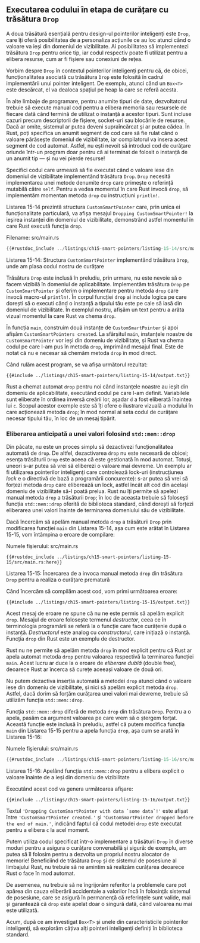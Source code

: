 ## Executarea codului în etapa de curățare cu trăsătura `Drop`

A doua trăsătură esențială pentru design-ul pointerilor inteligenți este `Drop`, care îți oferă posibilitatea de a personaliza acțiunile ce au loc atunci când o valoare va ieși din domeniul de vizibilitate. Ai posibilitatea să implementezi trăsătura `Drop` pentru orice tip, iar codul respectiv poate fi utilizat pentru a elibera resurse, cum ar fi fișiere sau conexiuni de rețea.

Vorbim despre `Drop` în contextul pointerilor inteligenți pentru că, de obicei, funcționalitatea asociată cu trăsătura `Drop` este folosită în cadrul implementării unui pointer inteligent. De exemplu, atunci când un `Box<T>` este descărcat, el va dealoca spațiul pe heap la care se referă acesta.

În alte limbaje de programare, pentru anumite tipuri de date, dezvoltatorul trebuie să execute manual cod pentru a elibera memoria sau resursele de fiecare dată când termină de utilizat o instanță a acestor tipuri. Sunt incluse cazuri precum descriptorii de fișiere, socket-uri sau blocările de resurse. Dacă ar omite, sistemul ar putea deveni supraîncărcat și ar putea cădea. În Rust, poți specifica un anumit segment de cod care să fie rulat când o valoare părăsește domeniul de vizibilitate, iar compilatorul va insera acest segment de cod automat. Astfel, nu ești nevoit să introduci cod de curățare oriunde într-un program doar pentru că ai terminat de folosit o instanță de un anumit tip — și nu vei pierde resurse!

Specifici codul care urmează să fie executat când o valoare iese din domeniul de vizibilitate implementând trăsătura `Drop`. `Drop` necesită implementarea unei metode denumite `drop` care primește o referință mutabilă către `self`. Pentru a vedea momentul în care Rust invocă `drop`, să implementăm momentan metoda `drop` cu instrucțiuni `println!`.

Listarea 15-14 prezintă structura `CustomSmartPointer` care, prin unica ei funcționalitate particulară, va afișa mesajul `Dropping CustomSmartPointer!` la ieșirea instanței din domeniul de vizibilitate, demonstrând astfel momentul în care Rust execută funcția `drop`.

<span class="filename">Filename: src/main.rs</span>

```rust
{{#rustdoc_include ../listings/ch15-smart-pointers/listing-15-14/src/main.rs}}
```

<span class="caption">Listarea 15-14: Structura `CustomSmartPointer` implementând trăsătura `Drop`, unde am plasa codul nostru de curățare</span>

Trăsătura `Drop` este inclusă în preludiu, prin urmare, nu este nevoie să o facem vizibilă în domeniul de aplicabilitate. Implementăm trăsătura `Drop` pe `CustomSmartPointer` și oferim o implementare pentru metoda `drop` care invocă macro-ul `println!`. În corpul funcției `drop` ai include logica pe care dorești să o executi când o instanță a tipului tău este pe cale să iasă din domeniul de vizibilitate. În exemplul nostru, afișăm un text pentru a arăta vizual momentul la care Rust va chema `drop`.

În funcția `main`, construim două instanțe de `CustomSmartPointer` și apoi afișăm `CustomSmartPointers created`. La sfârșitul `main`, instanțele noastre de `CustomSmartPointer` vor ieși din domeniu de vizibilitate, și Rust va chema codul pe care l-am pus în metoda `drop`, imprimând mesajul final. Este de notat că nu e necesar să chemăm metoda `drop` în mod direct.

Când rulăm acest program, se va afișa următorul rezultat:

```console
{{#include ../listings/ch15-smart-pointers/listing-15-14/output.txt}}
```

Rust a chemat automat `drop` pentru noi când instanțele noastre au ieșit din domeniu de aplicabilitate, executând codul pe care l-am definit. Variabilele sunt eliberate în ordinea inversă creării lor, așadar `d` a fost eliberată înaintea lui `c`. Scopul acestor exemple este să îți ofere o ilustrare vizuală a modului în care acționează metoda `drop`; în mod normal ai seta codul de curățare necesar tipului tău, în loc de un mesaj tipărit.

### Eliberarea anticipată a unei valori folosind `std::mem::drop`

Din păcate, nu este un proces simplu să dezactivezi funcționalitatea automată de `drop`. De altfel, dezactivarea `drop` nu este necesară de obicei; esența trăsăturii `Drop` este aceea că este gestionată în mod automat. Totuși, uneori s-ar putea să vrei să eliberezi o valoare mai devreme. Un exemplu ar fi utilizarea pointerilor inteligenți care controlează lock-uri (instrucțiunea *lock* e o directivă de bază a programării concurente): s-ar putea să vrei să forțezi metoda `drop` care eliberează un lock, astfel încât alt cod din același domeniu de vizibilitate să-l poată prelua. Rust nu îți permite să apelezi manual metoda `drop` a trăsăturii `Drop`; în loc de aceasta trebuie să folosești funcția `std::mem::drop` oferită de biblioteca standard, când dorești să forțezi eliberarea unei valori înainte de terminarea domeniului său de vizibilitate.

Dacă încercăm să apelăm manual metoda `drop` a trăsăturii `Drop` prin modificarea funcției `main` din Listarea 15-14, așa cum este arătat în Listarea 15-15, vom întâmpina o eroare de compilare:

<span class="filename">Numele fișierului: src/main.rs</span>

```rust,ignore,does_not_compile
{{#rustdoc_include ../listings/ch15-smart-pointers/listing-15-15/src/main.rs:here}}
```

<span class="caption">Listarea 15-15: Încercarea de a invoca manual metoda `drop` din trăsătura `Drop` pentru a realiza o curățare prematură</span>

Când încercăm să compilăm acest cod, vom primi următoarea eroare:

```console
{{#include ../listings/ch15-smart-pointers/listing-15-15/output.txt}}
```

Acest mesaj de eroare ne spune că nu ne este permis să apelăm explicit `drop`. Mesajul de eroare folosește termenul *destructor*, ceea ce în terminologia programării se referă la o funcție care face curățenie după o instanță. *Destructorul* este analog cu *constructorul*, care inițiază o instanță. Funcția `drop` din Rust este un exemplu de destructor.

Rust nu ne permite să apelăm metoda `drop` în mod explicit pentru că Rust ar apela automat metoda `drop` pentru valoarea respectivă la terminarea funcției `main`. Acest lucru ar duce la o eroare de *eliberare dublă* (double free), deoarece Rust ar încerca să curețe aceeași valoare de două ori.

Nu putem dezactiva inserția automată a metodei `drop` atunci când o valoare iese din domeniu de vizibilitate, și nici să apelăm explicit metoda `drop`. Astfel, dacă dorim să forțăm curățarea unei valori mai devreme, trebuie să utilizăm funcția `std::mem::drop`.

Funcția `std::mem::drop` diferă de metoda `drop` din trăsătura `Drop`. Pentru a o apela, pasăm ca argument valoarea pe care vrem să o ștergem forțat. Această funcție este inclusă în preludiu, astfel că putem modifica funcția `main` din Listarea 15-15 pentru a apela funcția `drop`, așa cum se arată în Listarea 15-16:

<span class="filename">Numele fișierului: src/main.rs</span>

```rust
{{#rustdoc_include ../listings/ch15-smart-pointers/listing-15-16/src/main.rs:here}}
```

<span class="caption">Listarea 15-16: Apelând funcția `std::mem::drop` pentru a elibera explicit o valoare înainte de a ieși din domeniu de vizibilitate</span>

Executând acest cod va genera următoarea afișare:

```console
{{#include ../listings/ch15-smart-pointers/listing-15-16/output.txt}}
```

Textul ```'Dropping CustomSmartPointer with data `some data`!'``` este afișat între `'CustomSmartPointer created.'` și `'CustomSmartPointer dropped before the end of main.'`, indicând faptul că codul metodei `drop` este executat pentru a elibera `c` la acel moment.

Putem utiliza codul specificat într-o implementare a trăsăturii `Drop` în diverse moduri pentru a asigura o curățare convenabilă și sigură: de exemplu, am putea să îl folosim pentru a dezvolta un propriul nostru alocator de memorie! Beneficiind de trăsătura `Drop` și de sistemul de posesiune al limbajului Rust, nu trebuie să ne amintim să realizăm curățarea deoarece Rust o face în mod automat.

De asemenea, nu trebuie să ne îngrijorăm referitor la problemele care pot apărea din cauza eliberării accidentale a valorilor încă în folosință: sistemul de posesiune, care se asigură în permanență că referințele sunt valide, mai și garantează că `drop` este apelat doar o singură dată, când valoarea nu mai este utilizată.

Acum, după ce am investigat `Box<T>` și unele din caracteristicile pointerilor inteligenți, să explorăm câțiva alți pointeri inteligenți definiți în biblioteca standard.
